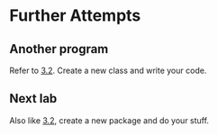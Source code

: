 # Further Attempts

## Another program

Refer to [3.2](../chapter3/section2.html). Create a new class and write your code.

## Next lab

Also like [3.2](../chapter3/section2.html), create a new package and do your stuff.

